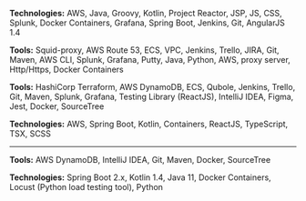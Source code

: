 

**Technologies:** AWS, Java, Groovy, Kotlin, Project Reactor, JSP, JS, CSS, Splunk, Docker Containers, Grafana, Spring Boot, Jenkins, Git, AngularJS 1.4

**Tools:** Squid-proxy, AWS Route 53, ECS, VPC, Jenkins, Trello, JIRA, Git, Maven, AWS CLI, Splunk, Grafana, Putty, Java, Python, AWS, proxy server, Http/Https, Docker Containers

**Tools:** HashiCorp Terraform, AWS DynamoDB, ECS, Qubole, Jenkins, Trello, Git, Maven, Splunk, Grafana, Testing Library (ReactJS), IntelliJ IDEA, Figma, Jest, Docker, SourceTree

**Technologies:** AWS, Spring Boot, Kotlin, Containers, ReactJS, TypeScript, TSX, SCSS

---

**Tools:** AWS DynamoDB, IntelliJ IDEA, Git, Maven, Docker, SourceTree

**Technologies:** Spring Boot 2.x, Kotlin 1.4, Java 11, Docker Containers,  Locust (Python load testing tool), Python